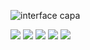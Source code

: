 ![interface capa](https://user-images.githubusercontent.com/98191980/194312451-9efe8ab6-4a55-4cb5-b25a-87b8accc3e13.png)

<img src="https://img.shields.io/static/v1?label=by&message=Microsoft&color=blue&style=for-the-badge"> <img src="https://img.shields.io/static/v1?label=IDE&message=Visual Studio Code&color=blue&style=for-the-badge&logo=VisualStudioCode"> <img src="https://img.shields.io/static/v1?label=Tech&message=.NET 6.0&color=yellow&style=for-the-badge&logo=.NET"> <img src="https://img.shields.io/static/v1?label=Tech&message=C%23&color=yellow&style=for-the-badge&logo=csharp"> <img src="https://img.shields.io/static/v1?label=Tech&message=BootStrap&color=yellow&style=for-the-badge&logo=bootstrap">
